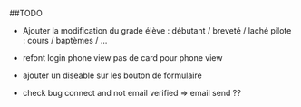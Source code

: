 ##TODO

- Ajouter la modification du grade
    élève : débutant / breveté / laché
    pilote : cours / baptèmes / ...

- refont login phone view pas de card pour phone view

- ajouter un diseable sur les bouton de formulaire 

- check bug connect and not email verified => email send ??